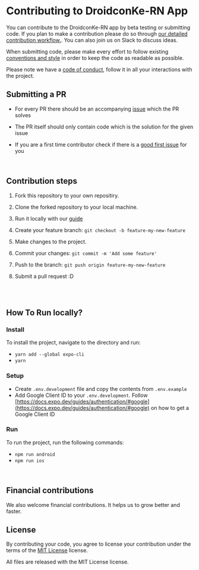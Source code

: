 # Contributing to DroidconKe-RN App

You can contribute to the DroidconKe-RN app by beta testing or submitting code.
If you plan to make a contribution please do so through [our detailed contribution workflow.](#contribution-steps). You can also join us on Slack to discuss ideas.

When submitting code, please make every effort to follow existing [conventions and style](https://github.com/droidconKE/droidconKE2022ReactNative/blob/main/STYLEGUIDE.md) in order to keep the code as readable as possible.

Please note we have a [code of conduct](https://github.com/droidconKE/droidconKE2022ReactNative/blob/main/CODE_OF_CONDUCT.md), follow it in all your interactions with the project.

## Submitting a PR

- For every PR there should be an accompanying [issue](https://github.com/droidconKE/droidconKE2022ReactNative/issues) which the PR solves

- The PR itself should only contain code which is the solution for the given issue

- If you are a first time contributor check if there is a [good first issue](https://github.com/droidconKE/droidconKE2022ReactNative/labels/good%20first%20issue) for you

<br>

## Contribution steps

1. Fork this repository to your own repositiry.

2. Clone the forked repository to your local machine.

3. Run it locally with our [guide](#how-to-run-locally)

4. Create your feature branch: `git checkout -b feature-my-new-feature`

5. Make changes to the project.

6. Commit your changes: `git commit -m 'Add some feature'`

7. Push to the branch: `git push origin feature-my-new-feature`

8. Submit a pull request :D

<br><br>

## How To Run locally?

### Install

To install the project, navigate to the directory and run:

- `yarn add --global expo-cli`
- `yarn`

### Setup

- Create `.env.development` file and copy the contents from `.env.example`
- Add Google Client ID to your `.env.development`. Follow [https://docs.expo.dev/guides/authentication/#google](https://docs.expo.dev/guides/authentication/#google) on how to get a Google Client ID

### Run

To run the project, run the following commands:

- `npm run android`
- `npm run ios`

<br>

## Financial contributions

We also welcome financial contributions. It helps us to grow better and faster.

## License

By contributing your code, you agree to license your contribution under the terms of the [MIT License](https://github.com/droidconKE/droidconKE2022ReactNative/blob/main/LICENSE) license.

All files are released with the MIT License license.
